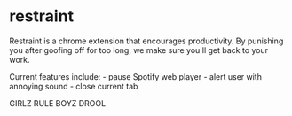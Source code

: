restraint
=================
Restraint is a chrome extension that encourages productivity. By punishing you
after goofing off for too long, we make sure you'll get back to your work.

Current features include:
    - pause Spotify web player
    - alert user with annoying sound
    - close current tab

GIRLZ RULE BOYZ DROOL